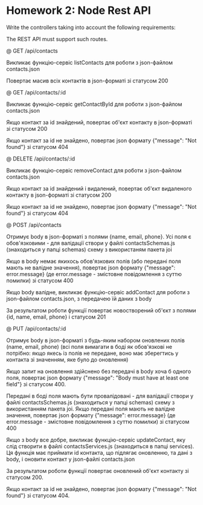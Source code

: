 # Homework 2: Node Rest API

Write the controllers taking into account the following requirements:

The REST API must support such routes.

@ GET /api/contacts

 Викликає функцію-сервіс listContacts для роботи з json-файлом contacts.json

 Повертає масив всіх контактів в json-форматі зі статусом 200


@ GET /api/contacts/:id

 Викликає функцію-сервіс getContactById для роботи з json-файлом contacts.json

 Якщо контакт за id знайдений, повертає об'єкт контакту в json-форматі зі статусом 200

 Якщо контакт за id не знайдено, повертає json формату {"message": "Not found"} зі статусом 404


@ DELETE /api/contacts/:id

 Викликає функцію-сервіс removeContact для роботи з json-файлом contacts.json

 Якщо контакт за id знайдений і видалений, повертає об'єкт видаленого контакту в json-форматі зі статусом 200

 Якщо контакт за id не знайдено, повертає json формату {"message": "Not found"} зі статусом 404


@ POST /api/contacts

 Отримує body в json-форматі з полями {name, email, phone}. Усі поля є обов'язковими - для валідації створи у файлі contactsSchemas.js (знаходиться у папці schemas) схему з використаням пакета joi

 Якщо в body немає якихось обов'язкових полів (або передані поля мають не валідне значення), повертає json формату {"message": error.message} (де error.message - змістовне повідомлення з суттю помилки) зі статусом 400

 Якщо body валідне, викликає функцію-сервіс addContact для роботи з json-файлом contacts.json, з передачею їй даних з body

 За результатом роботи функції повертає новостворений об'єкт з полями {id, name, email, phone} і статусом 201


@ PUT /api/contacts/:id

 Отримує body в json-форматі з будь-яким набором оновлених полів (name, email, phone) (всі поля вимагати в боді як обов'язкові не потрібно: якщо якесь із полів не передане, воно має зберегтись у контакта зі значенням, яке було до оновлення)

 Якщо запит на оновлення здійснено без передачі в body хоча б одного поля, повертає json формату {"message": "Body must have at least one field"} зі статусом 400.

 Передані в боді поля мають бути провалідовані - для валідації створи у файлі contactsSchemas.js (знаходиться у папці schemas) схему з використанням пакета joi. Якщо передані поля мають не валідне значення, повертає json формату {"message": error.message} (де error.message - змістовне повідомлення з суттю помилки) зі статусом 400

 Якщо з body все добре, викликає функцію-сервіс updateContact, яку слід створити в файлі contactsServices.js (знаходиться в папці services). Ця функція має приймати id контакта, що підлягає оновленню, та дані з body, і оновити контакт у json-файлі contacts.json

 За результатом роботи функції повертає оновлений об'єкт контакту зі статусом 200.

 Якщо контакт за id не знайдено, повертає json формату {"message": "Not found"} зі статусом 404.
